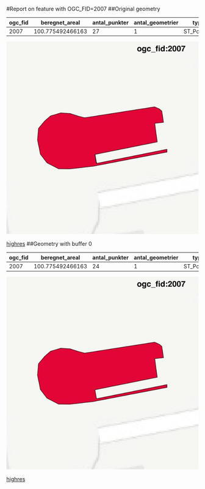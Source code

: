 #Report on feature with OGC_FID=2007
##Original geometry



| ogc_fid |  beregnet_areal  | antal_punkter | antal_geometrier |    type    |
|---------|------------------|---------------|------------------|------------|
|    2007 | 100.775492466163 |            27 |                1 | ST_Polygon|
![geom](../images/2007_invalid.jpg)


[highres](https://raw.githubusercontent.com/Septima/herlev/master/images/2007_invalid.jpg)
##Geometry with buffer 0



| ogc_fid |  beregnet_areal  | antal_punkter | antal_geometrier |    type    |
|---------|------------------|---------------|------------------|------------|
|    2007 | 100.775492466163 |            24 |                1 | ST_Polygon|
![geom](../images/2007_buffer0.jpg)


[highres](https://raw.githubusercontent.com/Septima/herlev/master/images/2007_buffer0_highres.jpg)
